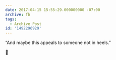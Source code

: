 ```yaml
---
date: 2017-04-15 15:55:29.000000000 -07:00
archive: fb
tags: 
  - Archive Post
id: '1492296929'
---
```


“And maybe this appeals
to someone not in heels.”

👠
